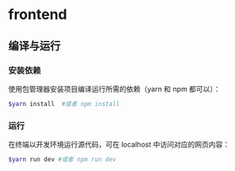# frontend

## 编译与运行

### 安装依赖 
使用包管理器安装项目编译运行所需的依赖（yarn 和 npm 都可以）：
```powershell
$yarn install  #或者 npm install
```

### 运行
在终端以开发环境运行源代码，可在 localhost 中访问对应的网页内容：
```powershell
$yarn run dev #或者 npm run dev
